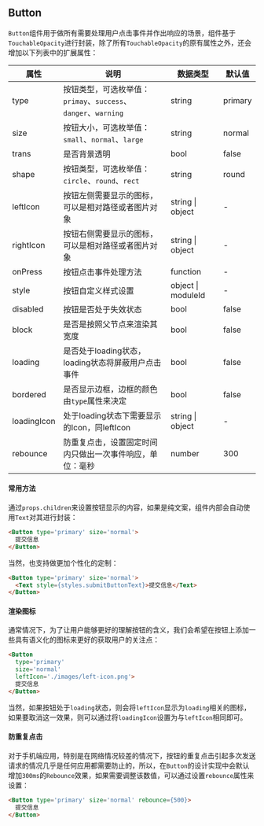 ## Button

``Button``组件用于做所有需要处理用户点击事件并作出响应的场景，组件基于``TouchableOpacity``进行封装，除了所有``TouchableOpacity``的原有属性之外，还会增加以下列表中的扩展属性：

| 属性        | 说明                                                         | 数据类型           | 默认值  |
| ----------- | ------------------------------------------------------------ | ------------------ | ------- |
| type        | 按钮类型，可选枚举值：``primay``、``success``、``danger``、``warning`` | string             | primary |
| size        | 按钮大小，可选枚举值：``small``、``normal``、``large``       | string             | normal  |
| trans       | 是否背景透明                                                 | bool               | false   |
| shape       | 按钮类型，可选枚举值：``circle``、``round``、``rect``        | string             | round   |
| leftIcon    | 按钮左侧需要显示的图标，可以是相对路径或者图片对象           | string \| object   | -       |
| rightIcon   | 按钮右侧需要显示的图标，可以是相对路径或者图片对象           | string \| object   | -       |
| onPress     | 按钮点击事件处理方法                                         | function           | -       |
| style       | 按钮自定义样式设置                                           | object \| moduleId | -       |
| disabled    | 按钮是否处于失效状态                                         | bool               | false   |
| block       | 是否是按照父节点来渲染其宽度                                 | bool               | false   |
| loading     | 是否处于loading状态，loading状态将屏蔽用户点击事件           | bool               | false   |
| bordered    | 是否显示边框，边框的颜色由``type``属性来决定                 | bool               | false   |
| loadingIcon | 处于loading状态下需要显示的Icon，同leftIcon                  | string \| object   | -       |
| rebounce    | 防重复点击，设置固定时间内只做出一次事件响应，单位：毫秒     | number             | 300     |

#### 常用方法

通过``props.children``来设置按钮显示的内容，如果是纯文案，组件内部会自动使用``Text``对其进行封装：

```html
<Button type='primary' size='normal'>
  提交信息
</Button>
```

当然，也支持做更加个性化的定制：

```html
<Button type='primary' size='normal'>
  <Text style={styles.submitButtonText}>提交信息</Text>
</Button>
```

#### 渲染图标

通常情况下，为了让用户能够更好的理解按钮的含义，我们会希望在按钮上添加一些具有语义化的图标来更好的获取用户的关注点：

```html
<Button 
  type='primary' 
  size='normal'
  leftIcon='./images/left-icon.png'>
  提交信息
</Button>
```

当然，如果按钮处于``loading``状态，则会将``leftIcon``显示为``loading``相关的图标，如果要取消这一效果，则可以通过将``loadingIcon``设置为与``leftIcon``相同即可。

#### 防重复点击

对于手机端应用，特别是在网络情况较差的情况下，按钮的重复点击引起多次发送请求的情况几乎是任何应用都需要防止的，所以，在``Button``的设计实现中会默认增加``300ms``的``Rebounce``效果，如果需要调整该数值，可以通过设置``rebounce``属性来设置：

```html
<Button type='primary' size='normal' rebounce={500}>
  提交信息
</Button>
```

